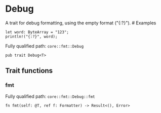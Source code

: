 # Debug

A trait for debug formatting, using the empty format ("{:?}").  # Examples
```cairo
let word: ByteArray = "123";
println!("{:?}", word);
```

Fully qualified path: `core::fmt::Debug`

<pre><code class="language-rust">pub trait Debug&lt;T&gt;</code></pre>

## Trait functions

### fmt

Fully qualified path: `core::fmt::Debug::fmt`

<pre><code class="language-rust">fn fmt(self: @T, ref f: Formatter) -&gt; Result&lt;(), Error&gt;</code></pre>


